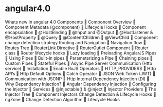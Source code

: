# angular4.0
Whats new in angular 4.0
Components
 Component Overview
 Component Metadata (@component)
 Lifecycle Hooks
 Component encapsulation
 @HostBinding
 @Input and @Output
 @HostListener & @HostProperty
 @Query
 @ContentChildren
 @ViewChild
 Component change detection strategy
Routing and Navigation
 Navigation flow
 Routes Tree
 RouterLink Directive
 RouterOutlet Component
 Router class
 Router lifecycle hooks
 Lazy loading
 Preloading
AngularJS Pipes
 Using Pipes
 Built-in pipes
 Parameterizing a Pipe
 Chaining pipes
 Custom Pipes
 Stateful Pipes
 Async Pipe
Server Communication (Http service)
 Installation
 Enable RxJS Operators
 HTTP_PROVIDERS
 Http API’s
 Http Default Options
 Catch Operator
 JSON Web Token (JWT)
 Communication with JSONP
 Http Internal
Dependency Injection (DI)
 Why Dependency Injection?
 Angular Dependency Injection
 Configuring the Injector
 Services
 @Injectable() & @inject
 Injector Providers
 The Injector Tree
 Component Injectors
Change Detection & Lifecycle Hooks
 ngZone
 Change Detection Algorithm
 Lifecycle Hooks
